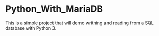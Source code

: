 # Python_With_MariaDB
This is a simple project that will demo writhing and reading from a SQL database with Python 3.

